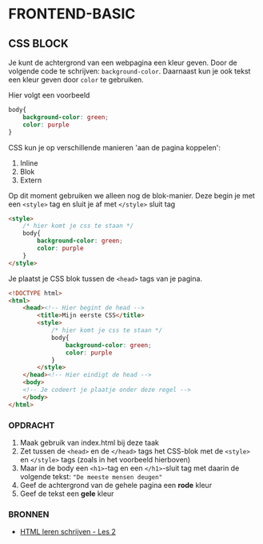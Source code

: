 # FRONTEND-BASIC

## CSS BLOCK

Je kunt de achtergrond van een webpagina een kleur geven. Door de volgende code te schrijven: `background-color`. Daarnaast kun je ook tekst een kleur geven door `color` te gebruiken.

Hier volgt een voorbeeld

```CSS
body{
    background-color: green;
    color: purple
}
```

CSS kun je op verschillende manieren 'aan de pagina koppelen':

1. Inline
2. Blok
3. Extern

Op dit moment gebruiken we alleen nog de blok-manier. Deze begin je met een `<style>` tag en sluit je af met `</style>` sluit tag

```html
<style>
    /* hier komt je css te staan */
    body{
        background-color: green;
        color: purple
    }
</style>
```

Je plaatst je CSS blok tussen de  `<head>` tags van je pagina.

```html
<!DOCTYPE html>
<html>
    <head><!-- Hier begint de head -->
        <title>Mijn eerste CSS</title>
        <style>
            /* hier komt je css te staan */
            body{
                background-color: green;
                color: purple
            }
        </style>
    </head><!-- Hier eindigt de head -->
    <body>
    <!-- Je codeert je plaatje onder deze regel -->
    </body>
</html>
```

### OPDRACHT

1. Maak gebruik van index.html bij deze taak
2. Zet tussen de `<head>` en de `</head>` tags het CSS-blok met de   `<style>` en `</style>` tags (zoals in het voorbeeld hierboven)
3. Maar in de body een `<h1>`-tag en een `</h1>`-sluit tag met daarin de volgende tekst: `"De meeste mensen deugen"`
4. Geef de achtergrond van de gehele pagina een __rode__ kleur
5. Geef de tekst een __gele__ kleur

### BRONNEN

- [HTML leren schrijven - Les 2](https://www.youtube.com/watch?v=X58h-d5sHsE)
